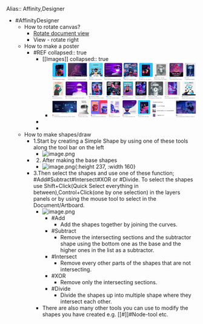 Alias:: Affinity,Designer

- #AffinityDesigner
	- How to rotate canvas?
		- [Rotate document view](https://affinity.help/photo/en-US.lproj/index.html?page=pages/DesignAids/rotateCanvas.html?title=Rotate%20document%20view)
		- View - rotate right
	- How to make a poster
		- #REF
		  collapsed:: true
			- [[Images]]
			  collapsed:: true
				- ![image.png](/assets/image_1672445265390_0.png)
			-
			-
	- How to make shapes/draw
		- 1.Start by creating a Simple Shape by using one of these tools along the tool bar on the left
			- ![image.png](../assets/image_1672448807028_0.png)
		- 2. After making the base shapes
			- ![image.png](../assets/image_1672449144321_0.png){:height 237, :width 160}
		- 3.Then select the shapes and use one of these function; #Add#Subtract#Intersect#XOR or #Divide. To select the shapes use Shift+Click(Quick Select everything in between),Control+Click(one by one selection) in the layers panels or by using the mouse tool to select in the Document/Artboard.
			- ![image.png](../assets/image_1672449373993_0.png)
				- #Add
					- Add the shapes together by joining the curves.
				- #Subtract
					- Remove the intersecting sections and the subtractor shape using the bottom one as the base and the higher ones in the list as a subtractor.
				- #Intersect
					- Remove every other parts of the shapes that are not intersecting.
				- #XOR
					- Remove only the intersecting sections.
				- #Divide
					- Divide the shapes up into multiple shape where they intersect each other.
			- There are also many other tools you can use to modify the shapes you have created e.g. [[#]]#Node-tool etc.